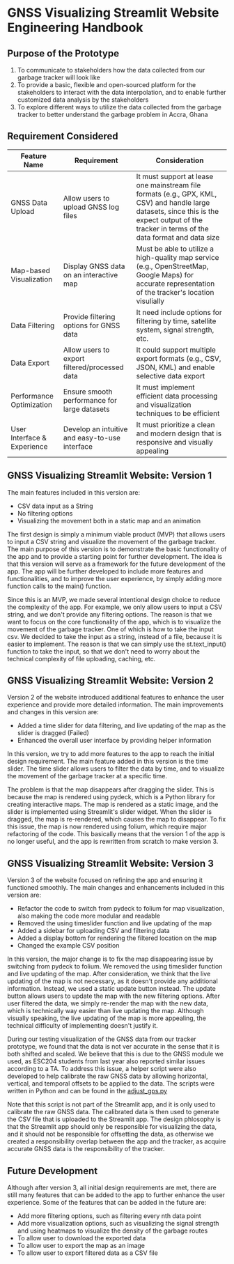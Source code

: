# GNSS Visualizing Streamlit Website Engineering Handbook

## Purpose of the Prototype
1. To communicate to stakeholders how the data collected from our garbage tracker will look like
2. To provide a basic, flexible and open-sourced platform for the stakeholders to interact with the data interpolation, and to enable further customized data analysis by the stakeholders
3. To explore different ways to utilize the data collected from the garbage tracker to better understand the garbage problem in Accra, Ghana

## Requirement Considered
| Feature Name               | Requirement                                      | Consideration                                                                                                                                                                                  |
|----------------------------|--------------------------------------------------|------------------------------------------------------------------------------------------------------------------------------------------------------------------------------------------------|
| GNSS Data Upload           | Allow users to upload GNSS log files             | It must support at lease one mainstream file formats (e.g., GPX, KML, CSV) and handle large datasets, since this is the expect output of the tracker in terms of the data format and data size |
| Map-based Visualization    | Display GNSS data on an interactive map          | Must be able to utilize a high-quality map service (e.g., OpenStreetMap, Google Maps) for accurate representation of the tracker's location visulially                                         |
| Data Filtering             | Provide filtering options for GNSS data          | It need include options for filtering by time, satellite system, signal strength, etc.                                                                                                         |
| Data Export                | Allow users to export filtered/processed data    | It could support multiple export formats (e.g., CSV, JSON, KML) and enable selective data export                                                                                               |
| Performance Optimization   | Ensure smooth performance for large datasets     | It must implement efficient data processing and visualization techniques to be efficient                                                                                                       |
| User Interface & Experience | Develop an intuitive and easy-to-use interface   | It must prioritize a clean and modern design that is responsive and visually appealing                                                                                                         |


## GNSS Visualizing Streamlit Website: Version 1

The main features included in this version are:

- CSV data input as a String
- No filtering options
- Visualizing the movement both in a static map and an animation

The first design is simply a minimum viable product (MVP) that allows users to input a CSV string and visualize the movement of the garbage tracker. The main purpose of this version is to demonstrate the basic functionality of the app and to provide a starting point for further development. 
The idea is that this version will serve as a framework for the future development of the app. The app will be further developed to include more features and functionalities, and to improve the user experience, by simply adding more function calls to the main() function.

Since this is an MVP, we made several intentional design choice to reduce the complexity of the app. For example, we only allow users to input a CSV string, and we don't provide any filtering options. The reason is that we want to focus on the core functionality of the app, which is to visualize the movement of the garbage tracker. One of which is how to take the input csv. We decided to take the input as a string, instead of a file, because it is easier to implement. The reason is that we can simply use the st.text_input() function to take the input, so that we don't need to worry about the technical complexity of file uploading, caching, etc.

## GNSS Visualizing Streamlit Website: Version 2

Version 2 of the website introduced additional features to enhance the user experience and provide more detailed information. The main improvements and changes in this version are:

- Added a time slider for data filtering, and live updating of the map as the slider is dragged (Failed)
- Enhanced the overall user interface by providing helper information 

In this version, we try to add more features to the app to reach the initial design requirement. The main feature added in this version is the time slider. The time slider allows users to filter the data by time, and to visualize the movement of the garbage tracker at a specific time.

The problem is that the map disappears after dragging the slider. This is because the map is rendered using pydeck, which is a Python library for creating interactive maps. The map is rendered as a static image, and the slider is implemented using Streamlit's slider widget. When the slider is dragged, the map is re-rendered, which causes the map to disappear. 
To fix this issue, the map is now rendered using folium, which require major refactoring of the code. This basically means that the version 1 of the app is no longer useful, and the app is rewritten from scratch to make version 3. 

## GNSS Visualizing Streamlit Website: Version 3

Version 3 of the website focused on refining the app and ensuring it functioned smoothly. The main changes and enhancements included in this version are:

- Refactor the code to switch from pydeck to folium for map visualization, also making the code more modular and readable
- Removed the using timeslider function and live updating of the map
- Added a sidebar for uploading CSV and filtering data
- Added a display bottom for rendering the filtered location on the map
- Changed the example CSV position

In this version, the major change is to fix the map disappearing issue by switching from pydeck to folium. We removed the using timeslider function and live updating of the map. After consideration, we think that the live updating of the map is not necessary, as it doesn't provide any additional information. Instead, we used a static update button instead. The update button allows users to update the map with the new filtering options. After user filtered the data, we simply re-render the map with the new data, which is technically way easier than live updating the map. Although visually speaking, the live updating of the map is more appealing, the technical difficulty of implementing doesn't justify it.

During our testing visualization of the GNSS data from our tracker prototype, we found that the data is not ver accurate in the sense that it is both shifted and scaled. We believe that this is due to the GNSS module we used, as ESC204 students from last year also reported similar issues according to a TA. To address this issue, a helper script were also developed to help calibrate the raw GNSS data by allowing horizontal, vertical, and temporal offsets to be applied to the data. The scripts were written in Python and can be found in the [adjust_gps.py](https://github.com/0xC000005/ESC204/blob/main/adjust_gps.py)

Note that this script is not part of the Streamlit app, and it is only used to calibrate the raw GNSS data. The calibrated data is then used to generate the CSV file that is uploaded to the Streamlit app. The design phlosophy is that the Streamlit app should only be responsible for visualizing the data, and it should not be responsible for offsetting the data, as otherwise we created a responsibility overlap between the app and the tracker, as acquire accurate GNSS data is the responsibility of the tracker.

## Future Development

Although after version 3, all initial design requirements are met, there are still many features that can be added to the app to further enhance the user experience. Some of the features that can be added in the future are:
- Add more filtering options, such as filtering every nth data point
- Add more visualization options, such as visualizing the signal strength and using heatmaps to visualize the density of the garbage routes
- To allow user to download the exported data
- To allow user to export the map as an image
- To allow user to export filtered data as a CSV file

